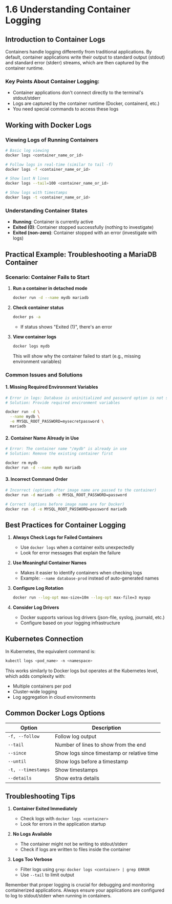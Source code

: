 # 1.6 Understanding Container Logging

## Introduction to Container Logs

Containers handle logging differently from traditional applications. By default, container applications write their output to standard output (stdout) and standard error (stderr) streams, which are then captured by the container runtime.

### Key Points About Container Logging:
- Container applications don't connect directly to the terminal's stdout/stderr
- Logs are captured by the container runtime (Docker, containerd, etc.)
- You need special commands to access these logs

## Working with Docker Logs

### Viewing Logs of Running Containers
```bash
# Basic log viewing
docker logs <container_name_or_id>

# Follow logs in real-time (similar to tail -f)
docker logs -f <container_name_or_id>

# Show last N lines
docker logs --tail=100 <container_name_or_id>

# Show logs with timestamps
docker logs -t <container_name_or_id>
```

### Understanding Container States
- **Running**: Container is currently active
- **Exited (0)**: Container stopped successfully (nothing to investigate)
- **Exited (non-zero)**: Container stopped with an error (investigate with logs)

## Practical Example: Troubleshooting a MariaDB Container

### Scenario: Container Fails to Start
1. **Run a container in detached mode**
   ```bash
   docker run -d --name mydb mariadb
   ```

2. **Check container status**
   ```bash
   docker ps -a
   ```
   - If status shows "Exited (1)", there's an error

3. **View container logs**
   ```bash
   docker logs mydb
   ```
   This will show why the container failed to start (e.g., missing environment variables)

### Common Issues and Solutions

#### 1. Missing Required Environment Variables
```bash
# Error in logs: Database is uninitialized and password option is not specified
# Solution: Provide required environment variables

docker run -d \
  --name mydb \
  -e MYSQL_ROOT_PASSWORD=mysecretpassword \
  mariadb
```

#### 2. Container Name Already in Use
```bash
# Error: The container name "/mydb" is already in use
# Solution: Remove the existing container first

docker rm mydb
docker run -d --name mydb mariadb
```

#### 3. Incorrect Command Order
```bash
# Incorrect (options after image name are passed to the container)
docker run -d mariadb -e MYSQL_ROOT_PASSWORD=password

# Correct (options before image name are for Docker)
docker run -d -e MYSQL_ROOT_PASSWORD=password mariadb
```

## Best Practices for Container Logging

1. **Always Check Logs for Failed Containers**
   - Use `docker logs` when a container exits unexpectedly
   - Look for error messages that explain the failure

2. **Use Meaningful Container Names**
   - Makes it easier to identify containers when checking logs
   - Example: `--name database-prod` instead of auto-generated names

3. **Configure Log Rotation**
   ```bash
   docker run --log-opt max-size=10m --log-opt max-file=3 myapp
   ```

4. **Consider Log Drivers**
   - Docker supports various log drivers (json-file, syslog, journald, etc.)
   - Configure based on your logging infrastructure

## Kubernetes Connection

In Kubernetes, the equivalent command is:
```bash
kubectl logs <pod_name> -n <namespace>
```

This works similarly to Docker logs but operates at the Kubernetes level, which adds complexity with:
- Multiple containers per pod
- Cluster-wide logging
- Log aggregation in cloud environments

## Common Docker Logs Options

| Option | Description |
|--------|-------------|
| `-f, --follow` | Follow log output |
| `--tail` | Number of lines to show from the end |
| `--since` | Show logs since timestamp or relative time |
| `--until` | Show logs before a timestamp |
| `-t, --timestamps` | Show timestamps |
| `--details` | Show extra details |

## Troubleshooting Tips

1. **Container Exited Immediately**
   - Check logs with `docker logs <container>`
   - Look for errors in the application startup

2. **No Logs Available**
   - The container might not be writing to stdout/stderr
   - Check if logs are written to files inside the container

3. **Logs Too Verbose**
   - Filter logs using `grep`: `docker logs <container> | grep ERROR`
   - Use `--tail` to limit output

Remember that proper logging is crucial for debugging and monitoring containerized applications. Always ensure your applications are configured to log to stdout/stderr when running in containers.